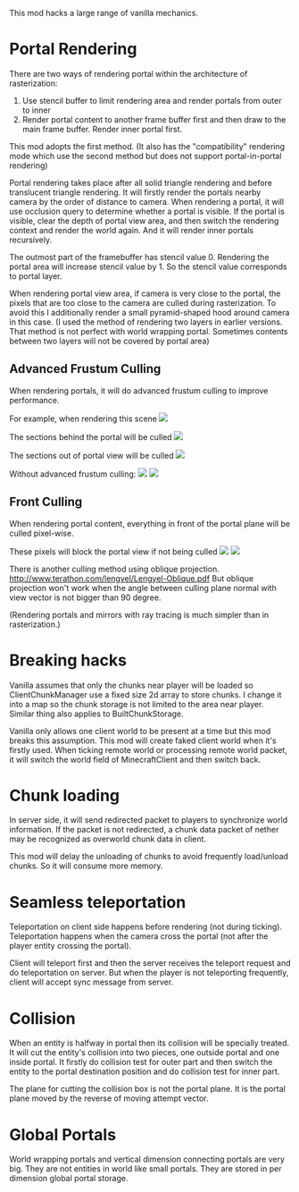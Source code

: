 This mod hacks a large range of vanilla mechanics.

# Portal Rendering

There are two ways of rendering portal within the architecture of rasterization:
1. Use stencil buffer to limit rendering area and render portals from outer to inner
2. Render portal content to another frame buffer first and then draw to the main frame buffer. Render inner portal first.

This mod adopts the first method.
(It also has the "compatibility" rendering mode which use the second method but does not support portal-in-portal rendering)

Portal rendering takes place after all solid triangle rendering and before translucent triangle rendering.
It will firstly render the portals nearby camera by the order of distance to camera.
When rendering a portal, it will use occlusion query to determine whether a portal is visible.
If the portal is visible, clear the depth of portal view area, 
and then switch the rendering context and render the world again.
And it will render inner portals recursively.

The outmost part of the framebuffer has stencil value 0.
Rendering the portal area will increase stencil value by 1.
So the stencil value corresponds to portal layer.

When rendering portal view area, if camera is very close to the portal,
the pixels that are too close to the camera are culled during rasterization.
To avoid this I additionally render a small pyramid-shaped hood around camera in this case.
(I used the method of rendering two layers in earlier versions.
That method is not perfect with world wrapping portal.
Sometimes contents between two layers will not be covered by portal area)

## Advanced Frustum Culling
When rendering portals, it will do advanced frustum culling to improve performance.

For example, when rendering this scene
![](https://i.ibb.co/ykrDqxv/2020-03-06-21-59-27.png)

The sections behind the portal will be culled
![](https://i.ibb.co/N25Y3hB/2020-03-06-21-59-37.png)

The sections out of portal view will be culled
![](https://i.ibb.co/sFGMwCd/2020-03-06-21-59-43.png)

Without advanced frustum culling:
![](https://i.ibb.co/k6nvDbf/2020-03-06-22-00-05.png)
![](https://i.ibb.co/wY5sYXM/2020-03-06-21-59-56.png)


## Front Culling

When rendering portal content, everything in front of the portal 
 plane will be culled pixel-wise.

These pixels will block the portal view if not being culled
![](https://i.ibb.co/4Yf48sq/2020-03-06-22-00-16.png)
![](https://i.ibb.co/nrpxQZk/2020-03-06-22-00-40.png)

There is another culling method using oblique projection.
http://www.terathon.com/lengyel/Lengyel-Oblique.pdf
But oblique projection won't work when the angle between culling plane normal with
 view vector is not bigger than 90 degree.

(Rendering portals and mirrors with ray tracing is much simpler than in rasterization.)

# Breaking hacks
Vanilla assumes that only the chunks near player will be loaded so ClientChunkManager
use a fixed size 2d array to store chunks.
I change it into a map so the chunk storage is not limited to the area near player.
Similar thing also applies to BuiltChunkStorage.

Vanilla only allows one client world to be present at a time but this mod breaks this assumption.
This mod will create faked client world when it's firstly used.
When ticking remote world or processing remote world packet, it will switch the world field of
MinecraftClient and then switch back.

# Chunk loading

In server side, it will send redirected packet to players to synchronize world information.
If the packet is not redirected, a chunk data packet of nether may be recognized as overworld chunk data in client.

This mod will delay the unloading of chunks to avoid frequently load/unload chunks.
 So it will consume more memory.

# Seamless teleportation
Teleportation on client side happens before rendering (not during ticking).
Teleportation happens when the camera cross the portal (not after the player entity crossing the portal).

Client will teleport first and then the server receives the teleport request and do teleportation on server.
But when the player is not teleporting frequently, client will accept sync message from server.

# Collision
When an entity is halfway in portal then its collision will be specially treated.
It will cut the entity's collision into two pieces, one outside portal and one inside portal.
It firstly do collision test for outer part and then
 switch the entity to the portal destination position and do collision test for inner part.

The plane for cutting the collision box is not the portal plane.
It is the portal plane moved by the reverse of moving attempt vector.
 
# Global Portals
World wrapping portals and vertical dimension connecting portals are very big.
They are not entities in world like small portals.
They are stored in per dimension global portal storage.

